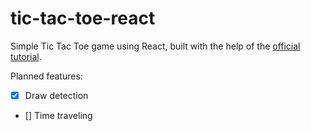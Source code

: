 # tic-tac-toe-react

Simple Tic Tac Toe game using React, built with the help of the [official tutorial](https://reactjs.org/tutorial/tutorial.html).

Planned features:
* [x] Draw detection
* [] Time traveling
